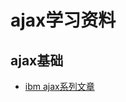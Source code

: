 # ajax学习资料

## ajax基础

* [ibm ajax系列文章](http://www.ibm.com/developerworks/library/wa-aj-ajaxhistory/index.html)


